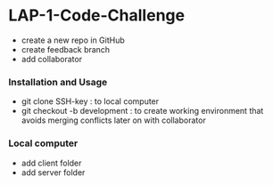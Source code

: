 # LAP-1-Code-Challenge

- create a new repo in GitHub
- create feedback branch
- add collaborator

### Installation and Usage

- git clone SSH-key : to local computer
- git checkout -b development : to create working environment that avoids merging conflicts later on with collaborator

### Local computer

- add client folder
- add server folder
